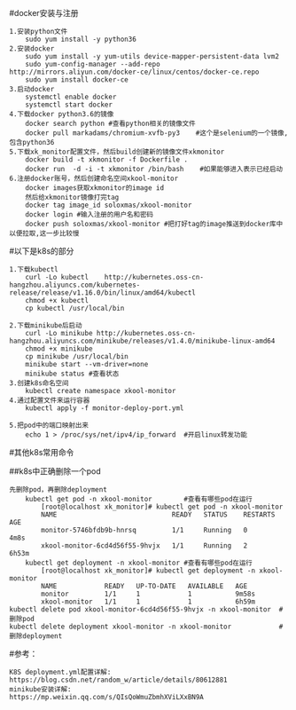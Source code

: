 #docker安装与注册

    1.安装python文件
        sudo yum install -y python36
    2.安装docker
        sudo yum install -y yum-utils device-mapper-persistent-data lvm2
        sudo yum-config-manager --add-repo http://mirrors.aliyun.com/docker-ce/linux/centos/docker-ce.repo
        sudo yum install docker-ce
    3.启动docker
        systemctl enable docker
        systemctl start docker
    4.下载docker python3.6的镜像
        docker search python #查看python相关的镜像文件
        docker pull markadams/chromium-xvfb-py3    #这个是selenium的一个镜像,包含python36
    5.下载xk_monitor配置文件，然后build创建新的镜像文件xkmonitor
        docker build -t xkmonitor -f Dockerfile .
        docker run  -d -i -t xkmonitor /bin/bash    #如果能够进入表示已经启动
    6.注册docker账号，然后创建命名空间xkool-monitor
        docker images获取xkmonitor的image id
        然后给xkmonitor镜像打完tag
        docker tag image_id soloxmas/xkool-monitor
        docker login #输入注册的用户名和密码 
        docker push soloxmas/xkool-monitor #把打好tag的image推送到docker库中以便拉取,这一步比较慢
    
    
#以下是k8s的部分

    1.下载kubectl
        curl -Lo kubectl    http://kubernetes.oss-cn-hangzhou.aliyuncs.com/kubernetes-release/release/v1.16.0/bin/linux/amd64/kubectl
        chmod +x kubectl
        cp kubectl /usr/local/bin

    2.下载minikube后启动
        curl -Lo minikube http://kubernetes.oss-cn-hangzhou.aliyuncs.com/minikube/releases/v1.4.0/minikube-linux-amd64
        chmod +x minikube
        cp minikube /usr/local/bin
        minikube start --vm-driver=none
        minikube status #查看状态
    3.创建k8s命名空间
        kubectl create namespace xkool-monitor
    4.通过配置文件来运行容器
        kubectl apply -f monitor-deploy-port.yml

    5.把pod中的端口映射出来
        echo 1 > /proc/sys/net/ipv4/ip_forward  #开启linux转发功能

#其他k8s常用命令

##k8s中正确删除一个pod  

    先删除pod，再删除deployment
        kubectl get pod -n xkool-monitor        #查看有哪些pod在运行
            [root@localhost xk_monitor]# kubectl get pod -n xkool-monitor
            NAME                             READY   STATUS    RESTARTS   AGE
            monitor-5746bfdb9b-hnrsq         1/1     Running   0          4m8s
            xkool-monitor-6cd4d56f55-9hvjx   1/1     Running   2          6h53m
        kubectl get deployment -n xkool-monitor #查看有哪些pod在运行
            [root@localhost xk_monitor]# kubectl get deployment -n xkool-monitor
            NAME            READY   UP-TO-DATE   AVAILABLE   AGE
            monitor         1/1     1            1           9m58s
            xkool-monitor   1/1     1            1           6h59m
    kubectl delete pod xkool-monitor-6cd4d56f55-9hvjx -n xkool-monitor  #删除pod
    kubectl delete deployment xkool-monitor -n xkool-monitor            #删除deployment

    
#参考：

    K8S deployment.yml配置详解:
    https://blog.csdn.net/random_w/article/details/80612881
    minikube安装详解:
    https://mp.weixin.qq.com/s/QIsQoWmuZbmhXViLXxBN9A
